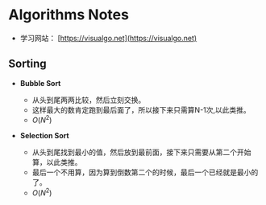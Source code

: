 # Algorithms Notes

- 学习网站： [https://visualgo.net](https://visualgo.net)

## Sorting

- **Bubble Sort**
	- 从头到尾两两比较，然后立刻交换。
	- 这样最大的数肯定跑到最后面了，所以接下来只需算N-1次,以此类推。
	- $O(N^2)$

- **Selection Sort**
	- 从头到尾找到最小的值，然后放到最前面，接下来只需要从第二个开始算，以此类推。
	- 最后一个不用算，因为算到倒数第二个的时候，最后一个已经就是最小的了。
	- $O(N^2)$